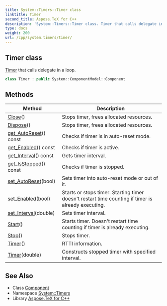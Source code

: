 ```yaml
---
title: System::Timers::Timer class
linktitle: Timer
second_title: Aspose.TeX for C++
description: 'System::Timers::Timer class. Timer that calls delegate in a loop in C++.'
type: docs
weight: 200
url: /cpp/system.timers/timer/
---
```

## Timer class


[Timer](./) that calls delegate in a loop.

```cpp
class Timer : public System::ComponentModel::Component
```

## Methods

| Method | Description |
| --- | --- |
| [Close](./close/)() | Stops timer, frees allocated resources. |
| [Dispose](./dispose/)() | Stops timer, frees allocated resources. |
| [get_AutoReset](./get_autoreset/)() const | Checks if timer is in auto-reset mode. |
| [get_Enabled](./get_enabled/)() const | Checks if timer is active. |
| [get_Interval](./get_interval/)() const | Gets timer interval. |
| [get_IsStopped](./get_isstopped/)() const | Checks if timer is stopped. |
| [set_AutoReset](./set_autoreset/)(bool) | Sets timer into auto-reset mode or out of it. |
| [set_Enabled](./set_enabled/)(bool) | Starts or stops timer. Starting timer doesn't restart time counting if timer is already executing. |
| [set_Interval](./set_interval/)(double) | Sets timer interval. |
| [Start](./start/)() | Starts timer. Doesn't restart time counting if timer is already executing. |
| [Stop](./stop/)() | Stops timer. |
| [Timer](./timer/)() | RTTI information. |
| [Timer](./timer/)(double) | Constructs stopped timer with specified interval. |
## See Also

* Class [Component](../../system.componentmodel/component/)
* Namespace [System::Timers](../)
* Library [Aspose.TeX for C++](../../)
